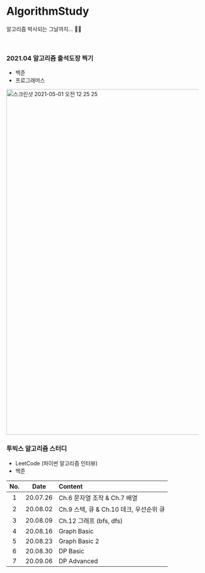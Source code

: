 # AlgorithmStudy
알고리즘 박사되는 그날까지... :triumph::fire:

<br>

### 2021.04 알고리즘 출석도장 찍기 
* 백준
* 프로그래머스 

<img width="903" alt="스크린샷 2021-05-01 오전 12 25 25" src="https://user-images.githubusercontent.com/43749571/116717364-c61fb780-aa13-11eb-8d78-77a80c916c32.png">

<br> 

### 투빅스 알고리즘 스터디 

* LeetCode (파이썬 알고리즘 인터뷰)
* 백준

|No.|Date|Content| 
|:---:|:---:|:---|
|1|20.07.26|Ch.6 문자열 조작 & Ch.7 배열|
|2|20.08.02|Ch.9 스택, 큐 & Ch.10 데크, 우선순위 큐|
|3|20.08.09|Ch.12 그래프 (bfs, dfs)|
|4|20.08.16|Graph Basic|
|5|20.08.23|Graph Basic 2|
|6|20.08.30|DP Basic|
|7|20.09.06|DP Advanced|
